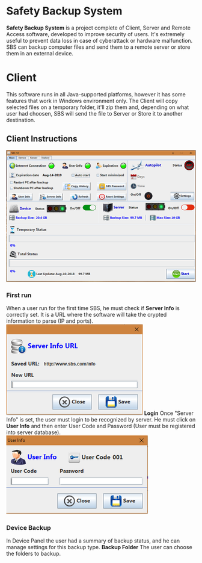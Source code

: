 # Safety Backup System

**Safety Backup System** is a project complete of Client, Server and Remote Access software, developed to improve security of users. It's extremely useful to prevent data loss in case of cyberattack or hardware malfunction. SBS can backup computer files and send them to a remote server or store them in an external device.


# Client
This software runs in all Java-supported platforms, however it has some features that work in Windows environment only. The Client will copy selected files on a temporary folder, it'll zip them and, depending on what user had choosen, SBS will send the file to Server or Store it to another destination.


## Client Instructions
![GitHub Logo](pictures/home.png)
### First run
When a user run for the first time SBS, he must check if  **Server Info** is correctly set. It is a URL where the software will take the crypted information to parse (IP and ports).	
![GitHub Logo](pictures/server_info.png)
**Login**
Once "Server Info" is set, the user must login to be recognized by server. He must click on **User Info** and then enter User Code and Password (User must be registered into server database).
![GitHub Logo](pictures/user_info.png)
### Device Backup
In Device Panel the user had a summary of backup status, and he can manage settings for this backup type.
**Backup Folder**
The user can choose the folders to backup.
